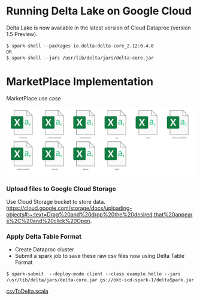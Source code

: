 # Running Delta Lake on Google Cloud

 Delta Lake is now available in the latest version of Cloud Dataproc (version 1.5 Preview).
 
 ```shell
$ spark-shell --packages io.delta:delta-core_2.12:0.4.0
OR
$ spark-shell --jars /usr/lib/delta/jars/delta-core.jar
```

# MarketPlace Implementation

MarketPlace use case


![](imgs/rawCSV.PNG)

### Upload files to Google Cloud Storage
Use Cloud Storage bucket to store data.
https://cloud.google.com/storage/docs/uploading-objects#:~:text=Drag%20and%20drop%20the%20desired,that%20appears%2C%20and%20click%20Open.

### Apply Delta Table Format
* Create Dataproc cluster
* Submit a spark job to save these raw csv files now using Delta Table Format

 ```shell
$ spark-submit  --deploy-mode client --class example.hello --jars /usr/lib/delta/jars/delta-core.jar gs://bkt-scd-spark-1/deltaSpark.jar
```
[csvToDelta.scala](csvToDelta/csvToDelta.scala)
